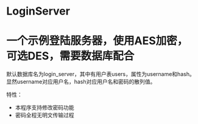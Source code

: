 # LoginServer
一个示例登陆服务器，使用AES加密，可选DES，需要数据库配合
===
默认数据库名为login_server，其中有用户表users，属性为username和hash。显然username对应用户名，hash对应用户名和密码的散列值。

特性：
- 本程序支持修改密码功能
- 密码全程无明文传输过程
